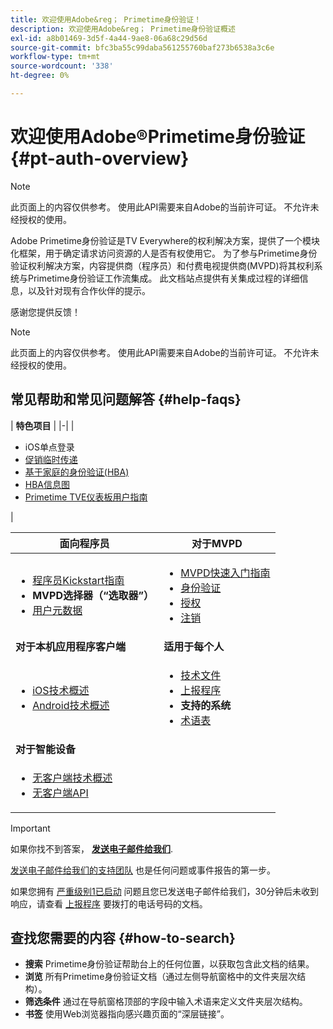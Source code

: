 ```yaml
---
title: 欢迎使用Adobe&reg； Primetime身份验证！
description: 欢迎使用Adobe&reg； Primetime身份验证概述
exl-id: a8b01469-3d5f-4a44-9ae8-06a68c29d56d
source-git-commit: bfc3ba55c99daba561255760baf273b6538a3c6e
workflow-type: tm+mt
source-wordcount: '338'
ht-degree: 0%

---
```


# 欢迎使用Adobe®Primetime身份验证 {#pt-auth-overview}

>[!NOTE]
>
>此页面上的内容仅供参考。 使用此API需要来自Adobe的当前许可证。 不允许未经授权的使用。

Adobe Primetime身份验证是TV Everywhere的权利解决方案，提供了一个模块化框架，用于确定请求访问资源的人是否有权使用它。 为了参与Primetime身份验证权利解决方案，内容提供商（程序员）和付费电视提供商(MVPD)将其权利系统与Primetime身份验证工作流集成。 此文档站点提供有关集成过程的详细信息，以及针对现有合作伙伴的提示。

感谢您提供反馈！

>[!NOTE]
>
>此页面上的内容仅供参考。 使用此API需要来自Adobe的当前许可证。 不允许未经授权的使用。

## 常见帮助和常见问题解答 {#help-faqs}

| **特色项目** | |-| | <ul><li>iOS单点登录</li><li>[促销临时传递](/help/authentication/promotional-temp-pass.md)</li><li>[基于家庭的身份验证(HBA)](/help/authentication/home-based-authn-tve.md)</li><li>[HBA信息图](https://dzf8vqv24eqhg.cloudfront.net/userfiles/258/326/ckfinder/files/AdobeNewsletterHBA.pdf)</li><li>[Primetime TVE仪表板用户指南](/help/authentication/tve-dashboard-user-guide.md)</li></ul> |

| **面向程序员** | **对于MVPD** |
|------------------------------------------------------------------------------|-------------------------------------------------------------------------------------------------|
| <ul><li>[程序员Kickstart指南](/help/authentication/programmer-kickstart-guide.md)</li><li>**MVPD选择器（“选取器”）**</li><li>[用户元数据](/help/authentication/user-metadata.md)</li></ul> | <ul><li>[MVPD快速入门指南](/help/authentication/mvpd-kickstart-guide.md)</li><li>[身份验证](/help/authentication/authn-usecase.md)</li><li>[授权](/help/authentication/authz-usecase.md)</li><li>[注销](/help/authentication/usecase-mvpd-logout.md)</li></ul> |
| **对于本机应用程序客户端** | **适用于每个人** |
| <ul><li>[iOS技术概述](/help/authentication/iostvos-sdk-overview.md)</li><li>[Android技术概述](/help/authentication/android-sdk-overview.md)</li></ul> | <ul><li>[技术文件](/help/authentication/technical-paper.md)</li><li>[上报程序](/help/authentication/escalation-procedures.md)</li><li>**支持的系统**</li><li>[术语表](/help/authentication/glossary.md)</li></ul> |
| **对于智能设备** |  |
| <ul><li>[无客户端技术概述](/help/authentication/rest-api-overview.md)</li><li>[无客户端API](/help/authentication/rest-api-reference.md)</li></ul> |  |

>[!IMPORTANT]
>
>如果你找不到答案， [**发送电子邮件给我们**](mailto:tve-support@adobe.com).
>
>[发送电子邮件给我们的支持团队](mailto:tve-support@adobe.com) 也是任何问题或事件报告的第一步。
>
>如果您拥有 [严重级别1已启动](/help/authentication/escalation-procedures.md) 问题且您已发送电子邮件给我们，30分钟后未收到响应，请查看 [上报程序](/help/authentication/escalation-procedures.md) 要拨打的电话号码的文档。


## 查找您需要的内容 {#how-to-search}

* **搜索** Primetime身份验证帮助台上的任何位置，以获取包含此文档的结果。
* **浏览** 所有Primetime身份验证文档（通过左侧导航窗格中的文件夹层次结构）。
* **筛选条件** 通过在导航窗格顶部的字段中输入术语来定义文件夹层次结构。
* **书签** 使用Web浏览器指向感兴趣页面的“深层链接”。
